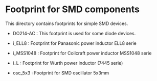 Footprint for SMD components
============================

  This directory contains footprints for simple SMD devices.

 * DO214-AC : This footprint is used for some diode devices.

 * i_ELL8    : Footprint for Panasonic power inductor ELL8 serie
 * i_MSS1048 : Footprint for Coilcraft power inductor MSS1048 serie
 * i_L       : Footprint for Wurth power inductor (7445 serie)

 * osc_5x3   : Footprint for SMD oscillator 5x3mm

